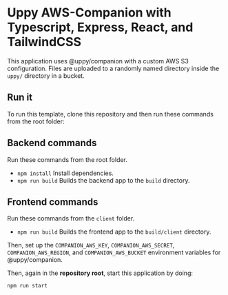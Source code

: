 # Uppy AWS-Companion with Typescript, Express, React, and TailwindCSS

This application uses @uppy/companion with a custom AWS S3 configuration.
Files are uploaded to a randomly named directory inside the `uppy/` directory in a bucket.

## Run it

To run this template, clone this repository and then run these commands from the root folder:

## Backend commands
Run these commands from the root folder.

- `npm install` Install dependencies.
- `npm run build` Builds the backend app to the `build` directory.

## Frontend commands
Run these commands from the `client` folder.

- `npm run build` Builds the frontend app to the `build/client` directory.


Then, set up the `COMPANION_AWS_KEY`, `COMPANION_AWS_SECRET`, `COMPANION_AWS_REGION`, and `COMPANION_AWS_BUCKET` environment variables for @uppy/companion.

Then, again in the **repository root**, start this application by doing:

```bash
npm run start
```





